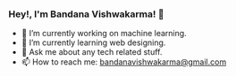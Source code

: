 ### Hey!, I'm Bandana Vishwakarma! 👋



- 🔭 I’m currently working on machine learning.
- 🌱 I’m currently learning web designing.
- 💬 Ask me about any tech related stuff.
- 📫 How to reach me: bandanavishwakarma@gmail.com
